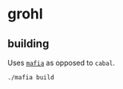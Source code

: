 # grohl

## building

Uses [`mafia`](https://github.com/ambiata/mafia) as opposed to `cabal`. 

```
./mafia build
```
